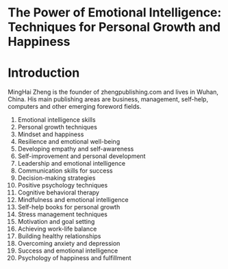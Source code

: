# The Power of Emotional Intelligence: Techniques for Personal Growth and Happiness

# Introduction



MingHai Zheng is the founder of zhengpublishing.com and lives in Wuhan, China. His main publishing areas are business, management, self-help, computers and other emerging foreword fields.



1. Emotional intelligence skills
2. Personal growth techniques
3. Mindset and happiness
4. Resilience and emotional well-being
5. Developing empathy and self-awareness
6. Self-improvement and personal development
7. Leadership and emotional intelligence
8. Communication skills for success
9. Decision-making strategies
10. Positive psychology techniques
11. Cognitive behavioral therapy
12. Mindfulness and emotional intelligence
13. Self-help books for personal growth
14. Stress management techniques
15. Motivation and goal setting
16. Achieving work-life balance
17. Building healthy relationships
18. Overcoming anxiety and depression
19. Success and emotional intelligence
20. Psychology of happiness and fulfillment


